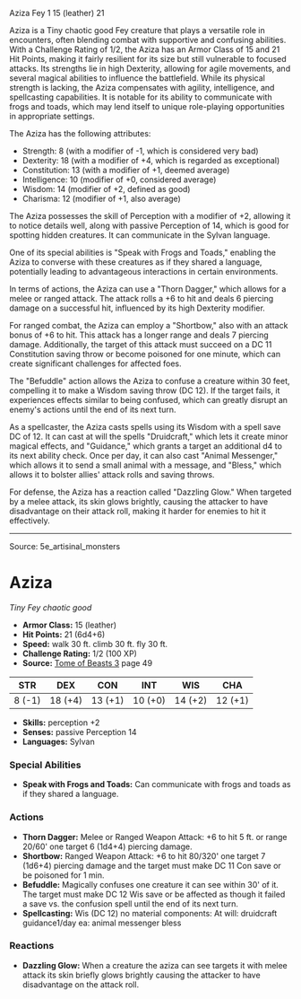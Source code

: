 <MonsterName/>Aziza</MonsterName>
<CreatureType/>Fey</CreatureType>
<CR/>1</CR>
<AC/>15 (leather)</AC>
<HP/>21</HP>
<summary>Aziza is a Tiny chaotic good Fey creature that plays a versatile role in encounters, often blending combat with supportive and confusing abilities. With a Challenge Rating of 1/2, the Aziza has an Armor Class of 15 and 21 Hit Points, making it fairly resilient for its size but still vulnerable to focused attacks. Its strengths lie in high Dexterity, allowing for agile movements, and several magical abilities to influence the battlefield. While its physical strength is lacking, the Aziza compensates with agility, intelligence, and spellcasting capabilities. It is notable for its ability to communicate with frogs and toads, which may lend itself to unique role-playing opportunities in appropriate settings.</summary>

<detail>

The Aziza has the following attributes: 
- Strength: 8 (with a modifier of -1, which is considered very bad)
- Dexterity: 18 (with a modifier of +4, which is regarded as exceptional)
- Constitution: 13 (with a modifier of +1, deemed average)
- Intelligence: 10 (modifier of +0, considered average)
- Wisdom: 14 (modifier of +2, defined as good)
- Charisma: 12 (modifier of +1, also average)

The Aziza possesses the skill of Perception with a modifier of +2, allowing it to notice details well, along with passive Perception of 14, which is good for spotting hidden creatures. It can communicate in the Sylvan language.

One of its special abilities is "Speak with Frogs and Toads," enabling the Aziza to converse with these creatures as if they shared a language, potentially leading to advantageous interactions in certain environments.

In terms of actions, the Aziza can use a "Thorn Dagger," which allows for a melee or ranged attack. The attack rolls a +6 to hit and deals 6 piercing damage on a successful hit, influenced by its high Dexterity modifier.

For ranged combat, the Aziza can employ a "Shortbow," also with an attack bonus of +6 to hit. This attack has a longer range and deals 7 piercing damage. Additionally, the target of this attack must succeed on a DC 11 Constitution saving throw or become poisoned for one minute, which can create significant challenges for affected foes.

The "Befuddle" action allows the Aziza to confuse a creature within 30 feet, compelling it to make a Wisdom saving throw (DC 12). If the target fails, it experiences effects similar to being confused, which can greatly disrupt an enemy's actions until the end of its next turn.

As a spellcaster, the Aziza casts spells using its Wisdom with a spell save DC of 12. It can cast at will the spells "Druidcraft," which lets it create minor magical effects, and "Guidance," which grants a target an additional d4 to its next ability check. Once per day, it can also cast "Animal Messenger," which allows it to send a small animal with a message, and "Bless," which allows it to bolster allies' attack rolls and saving throws.

For defense, the Aziza has a reaction called "Dazzling Glow." When targeted by a melee attack, its skin glows brightly, causing the attacker to have disadvantage on their attack roll, making it harder for enemies to hit it effectively.</detail>



---

Source: 5e_artisinal_monsters

# Aziza

*Tiny* *Fey* *chaotic good*

- **Armor Class:** 15 (leather)
- **Hit Points:** 21 (6d4+6)
- **Speed:** walk 30 ft. climb 30 ft. fly 30 ft.
- **Challenge Rating:** 1/2 (100 XP)
- **Source:** [Tome of Beasts 3](https://koboldpress.com/kpstore/product/tome-of-beasts-3-for-5th-edition/) page 49

| STR | DEX | CON | INT | WIS | CHA |
| --- | --- | --- | --- | --- | --- |
| 8 (-1) | 18 (+4) | 13 (+1) | 10 (+0) | 14 (+2) | 12 (+1) |

- **Skills:** perception +2
- **Senses:** passive Perception 14
- **Languages:** Sylvan

### Special Abilities

- **Speak with Frogs and Toads:** Can communicate with frogs and toads as if they shared a language.

### Actions

- **Thorn Dagger:** Melee or Ranged Weapon Attack: +6 to hit 5 ft. or range 20/60' one target 6 (1d4+4) piercing damage.
- **Shortbow:** Ranged Weapon Attack: +6 to hit 80/320' one target 7 (1d6+4) piercing damage and the target must make DC 11 Con save or be poisoned for 1 min.
- **Befuddle:** Magically confuses one creature it can see within 30' of it. The target must make DC 12 Wis save or be affected as though it failed a save vs. the confusion spell until the end of its next turn.
- **Spellcasting:** Wis (DC 12) no material components: At will: druidcraft guidance1/day ea: animal messenger bless

### Reactions

- **Dazzling Glow:** When a creature the aziza can see targets it with melee attack its skin briefly glows brightly causing the attacker to have disadvantage on the attack roll.




